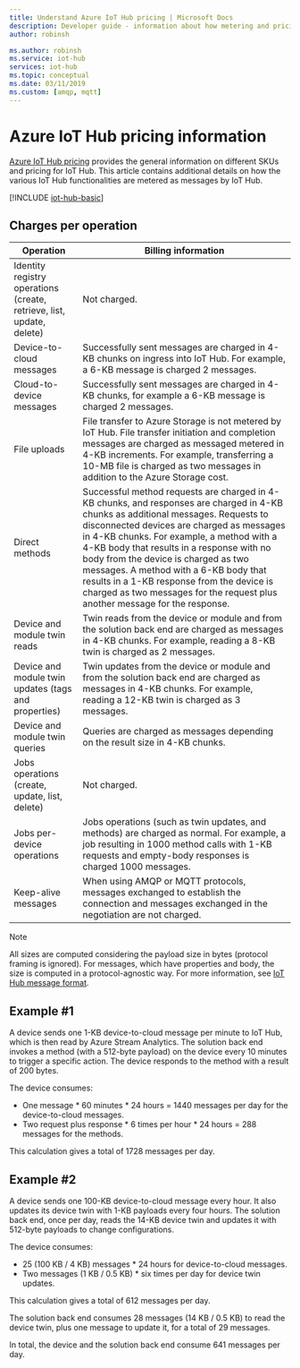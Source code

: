 ```yaml
---
title: Understand Azure IoT Hub pricing | Microsoft Docs
description: Developer guide - information about how metering and pricing works with IoT Hub including worked examples.
author: robinsh

ms.author: robinsh
ms.service: iot-hub
services: iot-hub
ms.topic: conceptual
ms.date: 03/11/2019
ms.custom: [amqp, mqtt]
---
```


# Azure IoT Hub pricing information

[Azure IoT Hub pricing](https://azure.microsoft.com/pricing/details/iot-hub) provides the general information on different SKUs and pricing for IoT Hub. This article contains additional details on how the various IoT Hub functionalities are metered as messages by IoT Hub.

[!INCLUDE [iot-hub-basic](../../includes/iot-hub-basic-partial.md)]

## Charges per operation

| Operation | Billing information | 
| --------- | ------------------- |
| Identity registry operations <br/> (create, retrieve, list, update, delete) | Not charged. |
| Device-to-cloud messages | Successfully sent messages are charged in 4-KB chunks on ingress into IoT Hub. For example, a 6-KB message is charged 2 messages. |
| Cloud-to-device messages | Successfully sent messages are charged in 4-KB chunks, for example a 6-KB message is charged 2 messages. |
| File uploads | File transfer to Azure Storage is not metered by IoT Hub. File transfer initiation and completion messages are charged as messaged metered in 4-KB increments. For example, transferring a 10-MB file is charged as two messages in addition to the Azure Storage cost. |
| Direct methods | Successful method requests are charged in 4-KB chunks, and responses are charged in 4-KB chunks as additional messages. Requests to disconnected devices are charged as messages in 4-KB chunks. For example, a method with a 4-KB body that results in a response with no body from the device is charged as two messages. A method with a 6-KB body that results in a 1-KB response from the device is charged as two messages for the request plus another message for the response. |
| Device and module twin reads | Twin reads from the device or module and from the solution back end are charged as messages in 4-KB chunks. For example, reading a 8-KB twin is charged as 2 messages. |
| Device and module twin updates (tags and properties) | Twin updates from the device or module and from the solution back end are charged as messages in 4-KB chunks. For example, reading a 12-KB twin is charged as 3 messages. |
| Device and module twin queries | Queries are charged as messages depending on the result size in 4-KB chunks. |
| Jobs operations <br/> (create, update, list, delete) | Not charged. |
| Jobs per-device operations | Jobs operations (such as twin updates, and methods) are charged as normal. For example, a job resulting in 1000 method calls with 1-KB requests and empty-body responses is charged 1000 messages. |
| Keep-alive messages | When using AMQP or MQTT protocols, messages exchanged to establish the connection and messages exchanged in the negotiation are not charged. |

> [!NOTE]
> All sizes are computed considering the payload size in bytes (protocol framing is ignored). For messages, which have properties and body, the size is computed in a protocol-agnostic way. For more information, see [IoT Hub message format](iot-hub-devguide-messages-construct.md).

## Example #1

A device sends one 1-KB device-to-cloud message per minute to IoT Hub, which is then read by Azure Stream Analytics. The solution back end invokes a method (with a 512-byte payload) on the device every 10 minutes to trigger a specific action. The device responds to the method with a result of 200 bytes.

The device consumes:

* One message * 60 minutes * 24 hours = 1440 messages per day for the device-to-cloud messages.
* Two request plus response * 6 times per hour * 24 hours = 288 messages for the methods.

This calculation gives a total of 1728 messages per day.

## Example #2

A device sends one 100-KB device-to-cloud message every hour. It also updates its device twin with 1-KB payloads every four hours. The solution back end, once per day, reads the 14-KB device twin and updates it with 512-byte payloads to change configurations.

The device consumes:

* 25 (100 KB / 4 KB) messages * 24 hours for device-to-cloud messages.
* Two messages (1 KB / 0.5 KB) * six times per day for device twin updates.

This calculation gives a total of 612 messages per day.

The solution back end consumes 28 messages (14 KB / 0.5 KB) to read the device twin, plus one message to update it, for a total of 29 messages.

In total, the device and the solution back end consume 641 messages per day.
